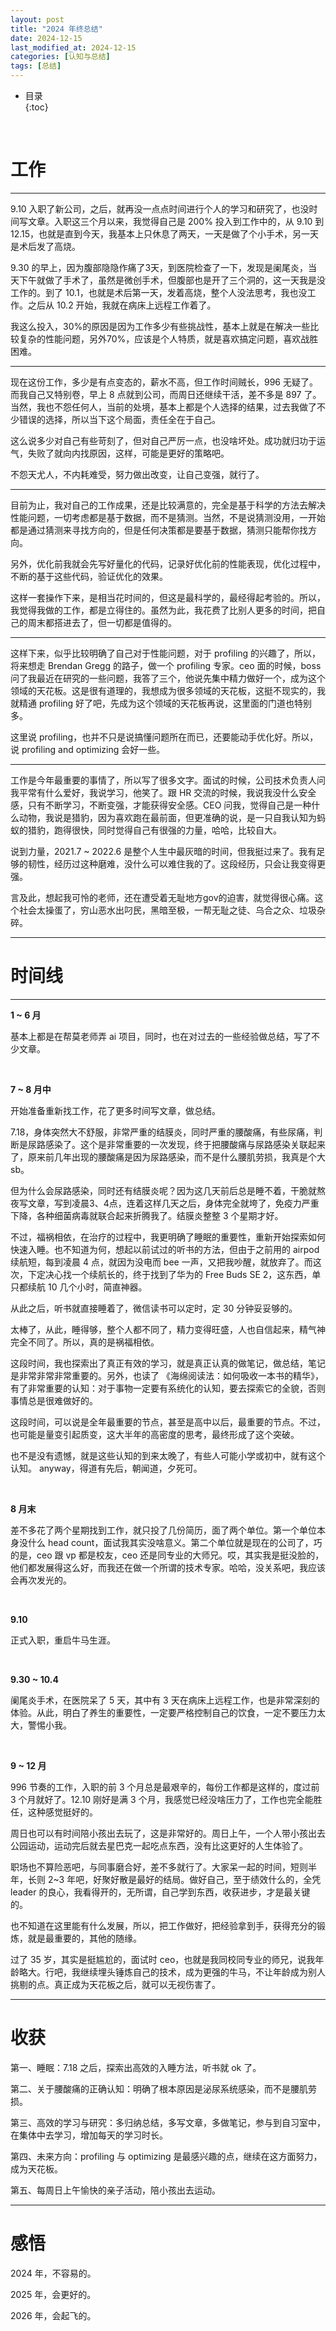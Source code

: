 ```yaml
---
layout: post
title: "2024 年终总结"
date: 2024-12-15
last_modified_at: 2024-12-15
categories: [认知与总结]
tags: [总结]
---
```


* 目录  
{:toc}
<br/>

# 工作

---

9.10 入职了新公司，之后，就再没一点点时间进行个人的学习和研究了，也没时间写文章。入职这三个月以来，我觉得自己是 200% 投入到工作中的，从 9.10 到 12.15，也就是直到今天，我基本上只休息了两天，一天是做了个小手术，另一天是术后发了高烧。     

9.30 的早上，因为腹部隐隐作痛了3天，到医院检查了一下，发现是阑尾炎，当天下午就做了手术了，虽然是微创手术，但腹部也是开了三个洞的，这一天我是没工作的。到了 10.1，也就是术后第一天，发着高烧，整个人没法思考，我也没工作。之后从 10.2 开始，我就在病床上远程工作着了。    

我这么投入，30%的原因是因为工作多少有些挑战性，基本上就是在解决一些比较复杂的性能问题，另外70%，应该是个人特质，就是喜欢搞定问题，喜欢战胜困难。   

---

现在这份工作，多少是有点变态的，薪水不高，但工作时间贼长，996 无疑了。而我自己又特别卷，早上 8 点就到公司，而周日还继续干活，差不多是 897 了。当然，我也不怨任何人，当前的处境，基本上都是个人选择的结果，过去我做了不少错误的选择，所以当下这个局面，责任全在于自己。   

这么说多少对自己有些苛刻了，但对自己严厉一点，也没啥坏处。成功就归功于运气，失败了就向内找原因，这样，可能是更好的策略吧。   

不怨天尤人，不内耗难受，努力做出改变，让自己变强，就行了。   

---

目前为止，我对自己的工作成果，还是比较满意的，完全是基于科学的方法去解决性能问题，一切考虑都是基于数据，而不是猜测。当然，不是说猜测没用，一开始都是通过猜测来寻找方向的，但是任何决策都是要基于数据，猜测只能帮你找方向。   

另外，优化前我就会先写好量化的代码，记录好优化前的性能表现，优化过程中，不断的基于这些代码，验证优化的效果。   

这样一套操作下来，是相当花时间的，但这是最科学的，最经得起考验的。所以，我觉得我做的工作，都是立得住的。虽然为此，我花费了比别人更多的时间，把自己的周末都搭进去了，但一切都是值得的。   

---

这样下来，似乎比较明确了自己对于性能问题，对于 profiling 的兴趣了，所以，将来想走 Brendan Gregg 的路子，做一个 profiling 专家。ceo 面的时候，boss 问了我最近在研究的一些问题，我答了三个，他说先集中精力做好一个，成为这个领域的天花板。这是很有道理的，我想成为很多领域的天花板，这挺不现实的，我就精通 profiling 好了吧，先成为这个领域的天花板再说，这里面的门道也特别多。   

这里说 profiling，也并不只是说搞懂问题所在而已，还要能动手优化好。所以，说 profiling and optimizing 会好一些。   

--- 

工作是今年最重要的事情了，所以写了很多文字。面试的时候，公司技术负责人问我平常有什么爱好，我说学习，他笑了。跟 HR 交流的时候，我说我没什么安全感，只有不断学习，不断变强，才能获得安全感。CEO 问我，觉得自己是一种什么动物，我说是猎豹，因为喜欢跑在最前面，但更准确的说，是一只自我认知为蚂蚁的猎豹，跑得很快，同时觉得自己有很强的力量，哈哈，比较自大。   

说到力量，2021.7 ~ 2022.6 是整个人生中最灰暗的时间，但我挺过来了。我有足够的韧性，经历过这种磨难，没什么可以难住我的了。这段经历，只会让我变得更强。  

言及此，想起我可怜的老师，还在遭受着无耻地方gov的迫害，就觉得很心痛。这个社会太操蛋了，穷山恶水出叼民，黑暗至极，一帮无耻之徒、乌合之众、垃圾杂碎。  

---

# 时间线

---

**1 ~ 6 月**    

基本上都是在帮莫老师弄 ai 项目，同时，也在对过去的一些经验做总结，写了不少文章。   

<br/>

**7 ~ 8 月中**     

开始准备重新找工作，花了更多时间写文章，做总结。  

7.18，身体突然大不舒服，非常严重的结膜炎，同时严重的腰酸痛，有些尿痛，判断是尿路感染了。这个是非常重要的一次发现，终于把腰酸痛与尿路感染关联起来了，原来前几年出现的腰酸痛是因为尿路感染，而不是什么腰肌劳损，我真是个大 sb。   

但为什么会尿路感染，同时还有结膜炎呢？因为这几天前后总是睡不着，干脆就熬夜写文章，写到凌晨3、4点，连着这样几天之后，身体完全就垮了，免疫力严重下降，各种细菌病毒就联合起来折腾我了。结膜炎整整 3 个星期才好。     

不过，福祸相依，在治疗的过程中，我更明确了睡眠的重要性，重新开始探索如何快速入睡。也不知道为何，想起以前试过的听书的方法，但由于之前用的 airpod 续航短，每到凌晨 4 点，就因为没电而 bee 一声，又把我吵醒，就放弃了。而这次，下定决心找一个续航长的，终于找到了华为的 Free Buds SE 2，这东西，单只都续航 10 几个小时，简直神器。   

从此之后，听书就直接睡着了，微信读书可以定时，定 30 分钟妥妥够的。   

太棒了，从此，睡得够，整个人都不同了，精力变得旺盛，人也自信起来，精气神完全不同了。所以，真的是祸福相依。   

这段时间，我也探索出了真正有效的学习，就是真正认真的做笔记，做总结，笔记是非常非常非常重要的。另外，也读了 《海绵阅读法：如何吸收一本书的精华》，有了非常重要的认知：对于事物一定要有系统化的认知，要去探索它的全貌，否则事情总是很难做好的。   

这段时间，可以说是全年最重要的节点，甚至是高中以后，最重要的节点。不过，也可能是量变引起质变，这大半年的高密度的思考，最终形成了这个突破。   

也不是没有遗憾，就是这些认知的到来太晚了，有些人可能小学或初中，就有这个认知。 anyway，得道有先后，朝闻道，夕死可。   

<br/>

**8 月末**     

差不多花了两个星期找到工作，就只投了几份简历，面了两个单位。第一个单位本身没什么 head count，面试我其实没啥意义。第二个单位就是现在的公司了，巧的是，ceo 跟 vp 都是校友，ceo 还是同专业的大师兄。哎，其实我是挺没脸的，他们都发展得这么好，而我还在做一个所谓的技术专家。哈哈，没关系吧，我应该会再次发光的。  

<br/>

**9.10**     

正式入职，重启牛马生涯。  

<br/>

**9.30 ~ 10.4**    

阑尾炎手术，在医院呆了 5 天，其中有 3 天在病床上远程工作，也是非常深刻的体验。从此，明白了养生的重要性，一定要严格控制自己的饮食，一定不要压力太大，警惕小我。   

<br/>

**9 ~ 12 月**      

996 节奏的工作，入职的前 3 个月总是最艰辛的，每份工作都是这样的，度过前 3 个月就好了。12.10 刚好是满 3 个月，我感觉已经没啥压力了，工作也完全能胜任，这种感觉挺好的。  

周日也可以有时间陪小孩出去玩了，这是非常好的。周日上午，一个人带小孩出去公园运动，运动完后就去星巴克一起吃点东西，没有比这更好的人生体验了。    

职场也不算险恶吧，与同事磨合好，差不多就行了。大家呆一起的时间，短则半年，长则 2~3 年吧，好聚好散是最好的结局。做好自己，至于绩效什么的，全凭 leader 的良心，我看得开的，无所谓，自己学到东西，收获进步，才是最关键的。    

也不知道在这里能有什么发展，所以，把工作做好，把经验拿到手，获得充分的锻炼，就是最重要的，其他的随缘。  

过了 35 岁，其实是挺尴尬的，面试时 ceo，也就是我同校同专业的师兄，说我年龄略大。行吧，我继续埋头锤炼自己的技术，成为更强的牛马，不让年龄成为别人挑剔的点。真正成为天花板之后，就可以无视伤害了。   

---

# 收获

第一、睡眠：7.18 之后，探索出高效的入睡方法，听书就 ok 了。      

第二、关于腰酸痛的正确认知：明确了根本原因是泌尿系统感染，而不是腰肌劳损。    

第三、高效的学习与研究：多归纳总结，多写文章，多做笔记，参与到自习室中，在集体中去学习，增加每天的学习时长。     

第四、未来方向：profiling 与 optimizing 是最感兴趣的点，继续在这方面努力，成为天花板。    

第五、每周日上午愉快的亲子活动，陪小孩出去运动。   

---

# 感悟

2024 年，不容易的。  

2025 年，会更好的。  

2026 年，会起飞的。   
